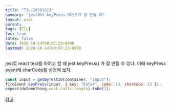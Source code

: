 ```yaml
---
title: "TIL-20201013"
summary: "jest에서 keyPress 테스트가 잘 안될 때"
layout: wiki
parent: 
tags: [TIL]
toc: true
latex: false
date: 2020-10-14T00:07:23+0900
lastmod: 2020-10-14T00:07:23+0900
---
```


jest로 react test를 하려고 할 때 jest.keyPress() 가 잘 안될 수 있다. 이때 keyPress event에 charCode를 설정해 보자

```javascript
const input = getByTestId(container, "input");
fireEvent.keyPress(input, { key: "Enter", code: 13, charCode: 13 });
expect(doSomething.mock.calls.length).toBe(1);
```

[참고](https://github.com/testing-library/react-testing-library/issues/269)
